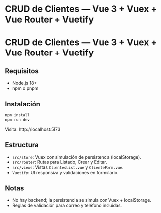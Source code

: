 # CRUD de Clientes — Vue 3 + Vuex + Vue Router + Vuetify

# CRUD de Clientes — Vue 3 + Vuex + Vue Router + Vuetify

## Requisitos
- Node.js 18+
- npm o pnpm

## Instalación
```bash
npm install
npm run dev
```

Visita: http://localhost:5173

## Estructura
- `src/store`: Vuex con simulación de persistencia (localStorage).
- `src/router`: Rutas para Listado, Crear y Editar.
- `src/views`: Vistas `ClientesList.vue` y `ClienteForm.vue`.
- `Vuetify`: UI responsiva y validaciones en formulario.

## Notas
- No hay backend; la persistencia se simula con Vuex + localStorage.
- Reglas de validación para correo y teléfono incluidas.
```
